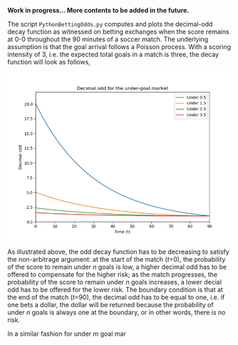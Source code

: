 **Work in progress... More contents to be added in the future.**

The script `PythonBettingOdds.py` computes and plots the decimal-odd decay function as witnessed on betting exchanges when the score remains at 0-0 throughout the 90 minutes of a soccer match. The underlying assumption is that the goal arrival follows a Poisson process. With a scoring intensity of 3, i.e. the expected total goals in a match is three, the decay function will look as follows,

![alt text](https://github.com/QuantStats/BettingOdds/blob/master/decimal_odd.png)

As illustrated above, the odd decay function has to be decreasing to satisfy the non-arbitrage argument: at the start of the match (*t*=0), the probability of the score to remain under *n* goals is low, a higher decimal odd has to be offered to compensate for the higher risk; as the match progresses, the probability of the score to remain under *n* goals increases, a lower decial odd has to be offered for the lower risk. The boundary condition is that at the end of the match (*t*=90), the decimal odd has to be equal to one, i.e. if one bets a dollar, the dollar will be returned because the probability of under *n* goals is always one at the boundary, or in other words, there is no risk.

In a similar fashion for under *m* goal mar
